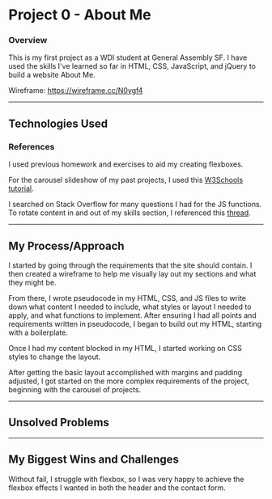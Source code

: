 # Project 0 - About Me

### Overview
This is my first project as a WDI student at General Assembly SF.  I have used the skills I've learned so far in HTML, CSS, JavaScript, and jQuery to build a website About Me.

Wireframe: https://wireframe.cc/N0ygf4

---
## Technologies Used

### References
I used previous homework and exercises to aid my creating flexboxes.

For the carousel slideshow of my past projects, I used this <a href="https://www.w3schools.com/howto/howto_js_slideshow.asp">W3Schools tutorial</a>.

I searched on Stack Overflow for many questions I had for the JS functions.
To rotate content in and out of my skills section, I referenced this <a href="https://stackoverflow.com/questions/3670487/jquery-text-fade-transition-from-one-text-to-another">thread</a>.

---
## My Process/Approach
I started by going through the requirements that the site should contain.  I then created a wireframe to help me visually lay out my sections and what they might be.

<!-- Insert wireframe photo here -->

From there, I wrote pseudocode in my HTML, CSS, and JS files to write down what content I needed to include, what styles or layout I needed to apply, and what functions to implement.  After ensuring I had all points and requirements written in pseudocode, I began to build out my HTML, starting with a boilerplate.

Once I had my content blocked in my HTML, I started working on CSS styles to change the layout.

After getting the basic layout accomplished with margins and padding adjusted, I got started on the more complex requirements of the project, beginning with the carousel of projects.

---
## Unsolved Problems

---
## My Biggest Wins and Challenges
Without fail, I struggle with flexbox, so I was very happy to achieve the flexbox effects I wanted in both the header and the contact form.

